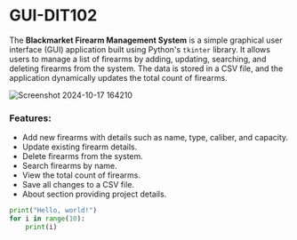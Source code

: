 # GUI-DIT102

The **Blackmarket Firearm Management System** is a simple graphical user interface (GUI) application built using Python's `tkinter` library. It allows users to manage a list of firearms by adding, updating, searching, and deleting firearms from the system. The data is stored in a CSV file, and the application dynamically updates the total count of firearms.


![Screenshot 2024-10-17 164210](https://github.com/user-attachments/assets/50d41e35-f7c4-4412-97e7-29f0b9d7aefb)

### Features:
- Add new firearms with details such as name, type, caliber, and capacity.
- Update existing firearm details.
- Delete firearms from the system.
- Search firearms by name.
- View the total count of firearms.
- Save all changes to a CSV file.
- About section providing project details.

```python
print("Hello, world!")
for i in range(10):
    print(i)
```




